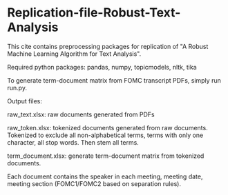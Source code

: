 # Replication-file-Robust-Text-Analysis

This cite contains preprocessing packages for replication of "A Robust Machine Learning Algorithm for Text Analysis". 

Required python packages: pandas, numpy, topicmodels, nltk, tika

To generate term-document matrix from FOMC transcript PDFs, simply run run.py.

Output files: 

raw_text.xlsx: raw documents generated from PDFs

raw_token.xlsx: tokenized documents generated from raw documents. Tokenized to exclude all non-alphabetical terms, terms with only one character, all stop words. Then stem all terms. 

term_document.xlsx: generate term-document matrix from tokenized documents. 

Each document contains the speaker in each meeting, meeting date, meeting section (FOMC1/FOMC2 based on separation rules).
